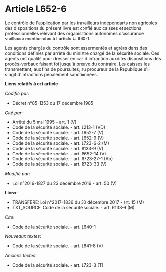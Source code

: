 # Article L652-6

Le contrôle de l'application par les travailleurs indépendants non agricoles des dispositions du présent livre est confié aux
caisses et sections professionnelles relevant des organisations autonomes d'assurance vieillesse mentionnées à l'article L.
640-1. 

Les agents chargés du contrôle sont assermentés et agréés dans des conditions définies par arrêté du ministre chargé de la
sécurité sociale. Ces agents ont qualité pour dresser en cas d'infraction auxdites dispositions des procès-verbaux faisant
foi jusqu'à preuve du contraire. Les caisses les transmettent, aux fins de poursuites, au procureur de la République s'il
s'agit d'infractions pénalement sanctionnées.

**Liens relatifs à cet article**

_Codifié par_:

  - Décret n°85-1353 du 17 décembre 1985

_Cité par_:

  - Arrêté du 5 mai 1995 - art. 1 (V)
  - Code de la sécurité sociale. - art. L213-1 (VD)
  - Code de la sécurité sociale. - art. L652-7 (V)
  - Code de la sécurité sociale. - art. L652-9 (V)
  - Code de la sécurité sociale. - art. L723-6-2 (M)
  - Code de la sécurité sociale. - art. R133-9 (V)
  - Code de la sécurité sociale. - art. R652-14 (V)
  - Code de la sécurité sociale. - art. R723-27-1 (Ab)
  - Code de la sécurité sociale. - art. R723-33 (V)

_Modifié par_:

  - Loi n°2016-1827 du 23 décembre 2016 - art. 50 (V)

**Liens**:

  - TRANSFERE: Loi n°2017-1836 du 30 décembre 2017 - art. 15 (M)
  - TXT_SOURCE: Code de la sécurité sociale. - art. R133-9 (M)

_Cite_:

  - Code de la sécurité sociale. - art. L640-1

_Nouveaux textes_:

  - Code de la sécurité sociale. - art. L641-8 (V)

_Anciens textes_:

  - Code de la sécurité sociale. - art. L723-3 (T)
